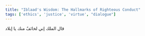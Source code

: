 ```yaml
---
title: "Iblaad's Wisdom: The Hallmarks of Righteous Conduct"
tags: ['ethics', 'justice', 'virtue', "dialogue"]
---
```


 قال الملك إني لخائفٌ منك يا إبلاد
